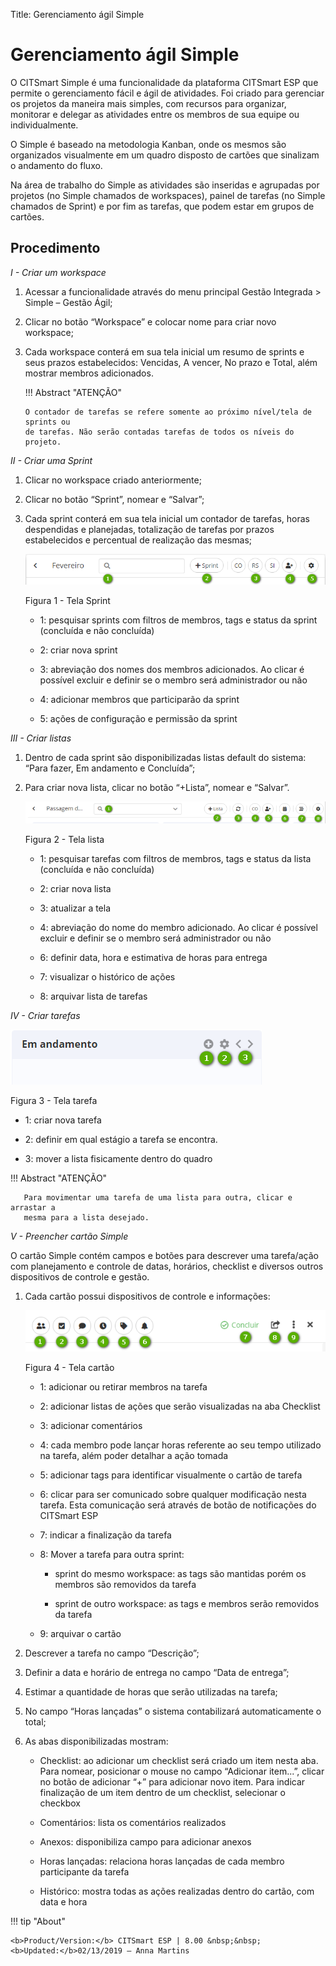 Title: Gerenciamento ágil Simple

# Gerenciamento ágil Simple


O CITSmart Simple é uma funcionalidade da plataforma CITSmart ESP que permite o
gerenciamento fácil e ágil de atividades. Foi criado para gerenciar os projetos
da maneira mais simples, com recursos para organizar, monitorar e delegar as
atividades entre os membros de sua equipe ou individualmente.

O Simple é baseado na metodologia Kanban, onde os mesmos são organizados
visualmente em um quadro disposto de cartões que sinalizam o andamento do fluxo.

Na área de trabalho do Simple as atividades são inseridas e agrupadas por
projetos (no Simple chamados de workspaces), painel de tarefas (no Simple
chamados de Sprint) e por fim as tarefas, que podem estar em grupos de cartões.

Procedimento
------------

*I - Criar um workspace*

1.  Acessar a funcionalidade através do menu principal Gestão Integrada \>
    Simple – Gestão Ágil;

2.  Clicar no botão “Workspace” e colocar nome para criar novo workspace;

3.  Cada workspace conterá em sua tela inicial um resumo de sprints e seus
    prazos estabelecidos: Vencidas, A vencer, No prazo e Total, além mostrar
    membros adicionados.

    !!! Abstract "ATENÇÃO"

        O contador de tarefas se refere somente ao próximo nível/tela de sprints ou
        de tarefas. Não serão contadas tarefas de todos os níveis do projeto.

*II - Criar uma Sprint*

1.  Clicar no workspace criado anteriormente;

2.  Clicar no botão “Sprint”, nomear e “Salvar”;

3.  Cada sprint conterá em sua tela inicial um contador de tarefas, horas
    despendidas e planejadas, totalização de tarefas por prazos estabelecidos e
    percentual de realização das mesmas;

    ![Figura um](Images/figure-1-simple.png)
    
    Figura 1 - Tela Sprint

    -   1: pesquisar sprints com filtros de membros, tags e status da sprint
    (concluída e não concluída)

    -   2: criar nova sprint

    -   3: abreviação dos nomes dos membros adicionados. Ao clicar é possível
    excluir e definir se o membro será administrador ou não

    -   4: adicionar membros que participarão da sprint

    -   5: ações de configuração e permissão da sprint

*III - Criar listas*

1.  Dentro de cada sprint são disponibilizadas listas default do sistema: “Para
    fazer, Em andamento e Concluída”;

2.  Para criar nova lista, clicar no botão “+Lista”, nomear e “Salvar”.

    ![Figura dois](Images/figure-2-simple.png)
    
    Figura 2 - Tela lista

    -   1: pesquisar tarefas com filtros de membros, tags e status da lista
    (concluída e não concluída)

    -   2: criar nova lista

    -   3: atualizar a tela

    -   4: abreviação do nome do membro adicionado. Ao clicar é possível excluir e
    definir se o membro será administrador ou não

    -   6: definir data, hora e estimativa de horas para entrega

    -   7: visualizar o histórico de ações

    -   8: arquivar lista de tarefas

*IV - Criar tarefas*

 ![Figura três](Images/figure-3-simple.png)
    
  Figura 3 - Tela tarefa

-   1: criar nova tarefa

-   2: definir em qual estágio a tarefa se encontra.

-   3: mover a lista fisicamente dentro do quadro

   !!! Abstract "ATENÇÃO"

       Para movimentar uma tarefa de uma lista para outra, clicar e arrastar a
       mesma para a lista desejado.

*V - Preencher cartão Simple*

O cartão Simple contém campos e botões para descrever uma tarefa/ação com
planejamento e controle de datas, horários, checklist e diversos outros
dispositivos de controle e gestão.

1.  Cada cartão possui dispositivos de controle e informações:

     ![Figura quatro](Images/figure-4-simple.png)
    
      Figura 4 - Tela cartão

    -   1: adicionar ou retirar membros na tarefa

    -   2: adicionar listas de ações que serão visualizadas na aba Checklist

    -   3: adicionar comentários

    -   4: cada membro pode lançar horas referente ao seu tempo utilizado na tarefa,
    além poder detalhar a ação tomada

    -   5: adicionar tags para identificar visualmente o cartão de tarefa

    -   6: clicar para ser comunicado sobre qualquer modificação nesta tarefa. Esta
    comunicação será através de botão de notificações do CITSmart ESP

    -   7: indicar a finalização da tarefa

    -   8: Mover a tarefa para outra sprint:

        -   sprint do mesmo workspace: as tags são mantidas porém os membros são
        removidos da tarefa

        -   sprint de outro workspace: as tags e membros serão removidos da tarefa

    -   9: arquivar o cartão

1.  Descrever a tarefa no campo “Descrição”;

2.  Definir a data e horário de entrega no campo “Data de entrega”;

3.  Estimar a quantidade de horas que serão utilizadas na tarefa;

4.  No campo “Horas lançadas” o sistema contabilizará automaticamente o total;

5.  As abas disponibilizadas mostram:

    -   Checklist: ao adicionar um checklist será criado um item nesta aba. Para
    nomear, posicionar o mouse no campo “Adicionar item...”, clicar no botão de
    adicionar “+” para adicionar novo item. Para indicar finalização de um item
    dentro de um checklist, selecionar o checkbox

    -   Comentários: lista os comentários realizados

    -   Anexos: disponibiliza campo para adicionar anexos

    -   Horas lançadas: relaciona horas lançadas de cada membro participante da
    tarefa

    -   Histórico: mostra todas as ações realizadas dentro do cartão, com data e
    hora

!!! tip "About"

    <b>Product/Version:</b> CITSmart ESP | 8.00 &nbsp;&nbsp;
    <b>Updated:</b>02/13/2019 – Anna Martins

